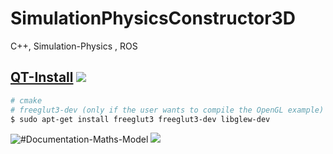 # SimulationPhysicsConstructor3D
C++, Simulation-Physics , ROS

## [QT-Install](https://www.qt.io/download-open-source) ![](https://doc.qt.io/style/qt-logo-documentation.svg)


```bash
# cmake
# freeglut3-dev (only if the user wants to compile the OpenGL example)
$ sudo apt-get install freeglut3 freeglut3-dev libglew-dev
```

![#Documentation-Maths-Model](https://drive.google.com/file/d/1vnBCKneb_Uul7PrCeuDM9b7GgOLJEZJV/view) ![](https://pub.mdpi-res.com/drones/drones-06-00036/article_deploy/html/images/drones-06-00036-g001.png?1643360732)




